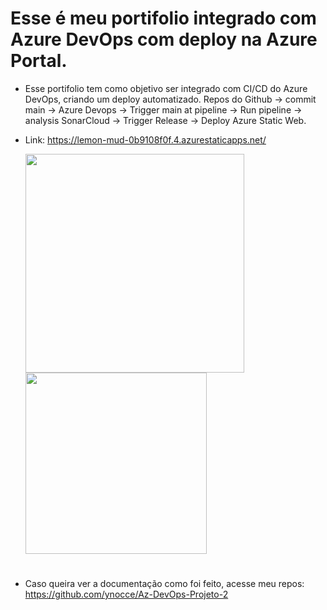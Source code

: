 # Esse é meu portifolio integrado com Azure DevOps com deploy na Azure Portal.

- Esse portifolio tem como objetivo ser integrado com CI/CD do Azure DevOps, criando um deploy automatizado.
  Repos do Github -> commit main -> Azure Devops -> Trigger main at pipeline -> Run pipeline -> analysis SonarCloud -> Trigger Release -> Deploy Azure Static Web.
- Link: https://lemon-mud-0b9108f0f.4.azurestaticapps.net/

   <img width=350px align="center"  src="https://dev.azure.com/LabTesteYgor/curso%20azure%20DevOps/_apis/build/status%2FPipelines%20GIThub%2F%5BBuild%5D%20Portfolio-CI-CD?branchName=main"/>
   <img width=290px align="center"  src="https://sonarcloud.io/api/project_badges/measure?project=ynocce_portfolio-CI-CD&metric=alert_status"/>

   
#
- Caso queira ver a documentação como foi feito, acesse meu repos: https://github.com/ynocce/Az-DevOps-Projeto-2
